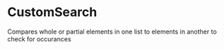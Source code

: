 # CustomSearch
Compares whole or partial elements in one list to elements in another to check for occurances
